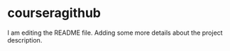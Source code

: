 # courseragithub

I am editing the README file. Adding some more details about the project description.